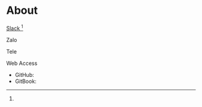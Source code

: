 # About

[Slack ](#user-content-fn-1)[^1]

Zalo

Tele



Web Access

* GitHub:&#x20;
* GitBook:&#x20;



[^1]: 
